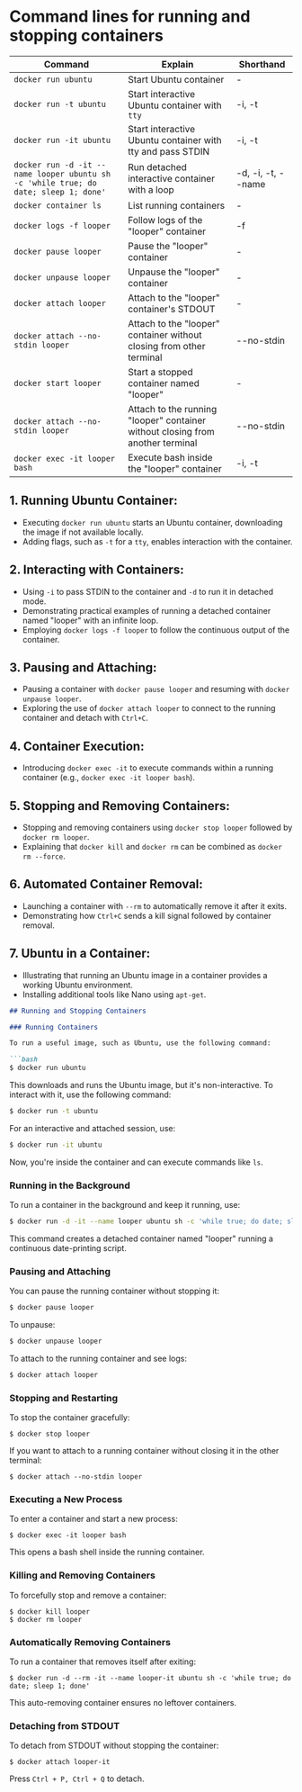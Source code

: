 # Command lines for running and stopping containers
Command                                   | Explain                                                              | Shorthand              
-------------------------------------------|----------------------------------------------------------------------|------------------------
```docker run ubuntu```                       | Start Ubuntu container                                               | -                      
```docker run -t ubuntu```                    | Start interactive Ubuntu container with ```tty```                          | -i, -t                 
```docker run -it ubuntu```                   | Start interactive Ubuntu container with tty and pass STDIN           | -i, -t                 
```docker run -d -it --name looper ubuntu sh -c 'while true; do date; sleep 1; done'``` | Run detached interactive container with a loop    | -d, -i, -t, --name     
```docker container ls```                     | List running containers                                              | -                      
```docker logs -f looper```                   | Follow logs of the "looper" container                                 | -f                     
```docker pause looper```                     | Pause the "looper" container                                          | -                      
```docker unpause looper```                   | Unpause the "looper" container                                        | -                      
```docker attach looper```                    | Attach to the "looper" container's STDOUT                            | -                      
```docker attach --no-stdin looper```         | Attach to the "looper" container without closing from other terminal | --no-stdin              
```docker start looper```                     | Start a stopped container named "looper"                              | -                      
```docker attach --no-stdin looper```         | Attach to the running "looper" container without closing from another terminal | --no-stdin     
```docker exec -it looper bash```             | Execute bash inside the "looper" container                            | -i, -t                 

## 1. Running Ubuntu Container:
   - Executing ```docker run ubuntu``` starts an Ubuntu container, downloading the image if not available locally.
   - Adding flags, such as ```-t``` for a ```tty```, enables interaction with the container.

## 2. Interacting with Containers:
   - Using ```-i``` to pass STDIN to the container and ```-d``` to run it in detached mode.
   - Demonstrating practical examples of running a detached container named "looper" with an infinite loop.
   - Employing ```docker logs -f looper``` to follow the continuous output of the container.

## 3. Pausing and Attaching:
   - Pausing a container with ```docker pause looper``` and resuming with ```docker unpause looper```.
   - Exploring the use of ```docker attach looper``` to connect to the running container and detach with ```Ctrl+C```.

## 4. Container Execution:
   - Introducing ```docker exec -it``` to execute commands within a running container (e.g., ```docker exec -it looper bash```).

## 5. Stopping and Removing Containers:
   - Stopping and removing containers using ```docker stop looper``` followed by ```docker rm looper```.
   - Explaining that ```docker kill``` and ```docker rm``` can be combined as ```docker rm --force```.

## 6. Automated Container Removal:
   - Launching a container with ```--rm``` to automatically remove it after it exits.
   - Demonstrating how ```Ctrl+C``` sends a kill signal followed by container removal.

## 7. Ubuntu in a Container:
   - Illustrating that running an Ubuntu image in a container provides a working Ubuntu environment.
   - Installing additional tools like Nano using ```apt-get```.




```markdown
## Running and Stopping Containers

### Running Containers

To run a useful image, such as Ubuntu, use the following command:

```bash
$ docker run ubuntu
```

This downloads and runs the Ubuntu image, but it's non-interactive. To interact with it, use the following command:

```bash
$ docker run -t ubuntu
```

For an interactive and attached session, use:

```bash
$ docker run -it ubuntu
```

Now, you're inside the container and can execute commands like `ls`.

### Running in the Background

To run a container in the background and keep it running, use:

```bash
$ docker run -d -it --name looper ubuntu sh -c 'while true; do date; sleep 1; done'
```

This command creates a detached container named "looper" running a continuous date-printing script.

### Pausing and Attaching

You can pause the running container without stopping it:

```bash
$ docker pause looper
```

To unpause:

```bash
$ docker unpause looper
```

To attach to the running container and see logs:

```bash
$ docker attach looper
```

### Stopping and Restarting

To stop the container gracefully:
```
$ docker stop looper
```

If you want to attach to a running container without closing it in the other terminal:

```
$ docker attach --no-stdin looper
```

### Executing a New Process

To enter a container and start a new process:

```
$ docker exec -it looper bash
```

This opens a bash shell inside the running container.

### Killing and Removing Containers

To forcefully stop and remove a container:

```
$ docker kill looper
$ docker rm looper
```

### Automatically Removing Containers

To run a container that removes itself after exiting:

```
$ docker run -d --rm -it --name looper-it ubuntu sh -c 'while true; do date; sleep 1; done'
```

This auto-removing container ensures no leftover containers.

### Detaching from STDOUT

To detach from STDOUT without stopping the container:

```
$ docker attach looper-it
```
Press `Ctrl + P, Ctrl + Q` to detach.
```
